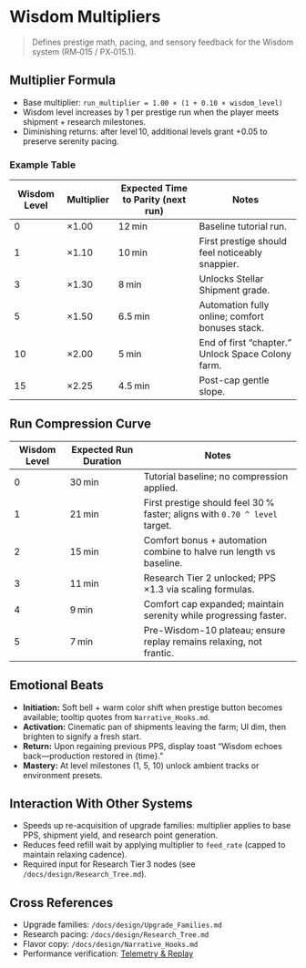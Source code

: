 # Wisdom Multipliers

> Defines prestige math, pacing, and sensory feedback for the Wisdom system (RM‑015 / PX‑015.1).

## Multiplier Formula

- Base multiplier: `run_multiplier = 1.00 × (1 + 0.10 × wisdom_level)`
- Wisdom level increases by 1 per prestige run when the player meets shipment + research milestones.
- Diminishing returns: after level 10, additional levels grant +0.05 to preserve serenity pacing.

### Example Table

| Wisdom Level | Multiplier | Expected Time to Parity (next run) | Notes |
| --- | --- | --- | --- |
| 0 | ×1.00 | 12 min | Baseline tutorial run. |
| 1 | ×1.10 | 10 min | First prestige should feel noticeably snappier. |
| 3 | ×1.30 | 8 min | Unlocks Stellar Shipment grade. |
| 5 | ×1.50 | 6.5 min | Automation fully online; comfort bonuses stack. |
| 10 | ×2.00 | 5 min | End of first “chapter.” Unlock Space Colony farm. |
| 15 | ×2.25 | 4.5 min | Post-cap gentle slope. |

## Run Compression Curve

| Wisdom Level | Expected Run Duration | Notes |
| --- | --- | --- |
| 0 | 30 min | Tutorial baseline; no compression applied. |
| 1 | 21 min | First prestige should feel 30 % faster; aligns with `0.70 ^ level` target. |
| 2 | 15 min | Comfort bonus + automation combine to halve run length vs baseline. |
| 3 | 11 min | Research Tier 2 unlocked; PPS ×1.3 via scaling formulas. |
| 4 | 9 min | Comfort cap expanded; maintain serenity while progressing faster. |
| 5 | 7 min | Pre-Wisdom-10 plateau; ensure replay remains relaxing, not frantic. |

## Emotional Beats

- **Initiation:** Soft bell + warm color shift when prestige button becomes available; tooltip quotes from `Narrative_Hooks.md`.
- **Activation:** Cinematic pan of shipments leaving the farm; UI dim, then brighten to signify a fresh start.
- **Return:** Upon regaining previous PPS, display toast “Wisdom echoes back—production restored in {time}.”
- **Mastery:** At level milestones (1, 5, 10) unlock ambient tracks or environment presets.

## Interaction With Other Systems

- Speeds up re-acquisition of upgrade families: multiplier applies to base PPS, shipment yield, and research point generation.
- Reduces feed refill wait by applying multiplier to `feed_rate` (capped to maintain relaxing cadence).
- Required input for Research Tier 3 nodes (see `/docs/design/Research_Tree.md`).

## Cross References

- Upgrade families: `/docs/design/Upgrade_Families.md`
- Research pacing: `/docs/design/Research_Tree.md`
- Flavor copy: `/docs/design/Narrative_Hooks.md`
- Performance verification: [Telemetry & Replay](../quality/Telemetry_Replay.md)
